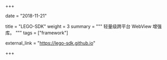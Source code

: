 +++

date = "2018-11-21"

title = "LEGO-SDK"
weight = 3
summary = """
轻量级跨平台 WebView 增强库。
"""
tags = ["framework"]

external_link = "https://lego-sdk.github.io"

+++